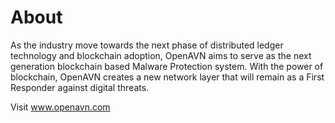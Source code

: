 # About

As the industry move towards the next phase of distributed ledger technology and blockchain adoption, OpenAVN aims to serve as the next generation blockchain based Malware Protection system. With the power of blockchain, OpenAVN creates a new network layer that will remain as a First Responder against digital threats.

Visit www.openavn.com
